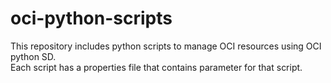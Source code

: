 # oci-python-scripts
This repository includes python scripts to manage OCI resources using OCI python SD.  
Each script has a properties file that contains parameter for that script.  
